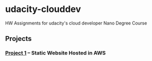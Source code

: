 # udacity-clouddev
 HW Assignments for udacity's cloud developer Nano Degree Course

## Projects

### [Project 1](/project1) – Static Website Hosted in AWS

